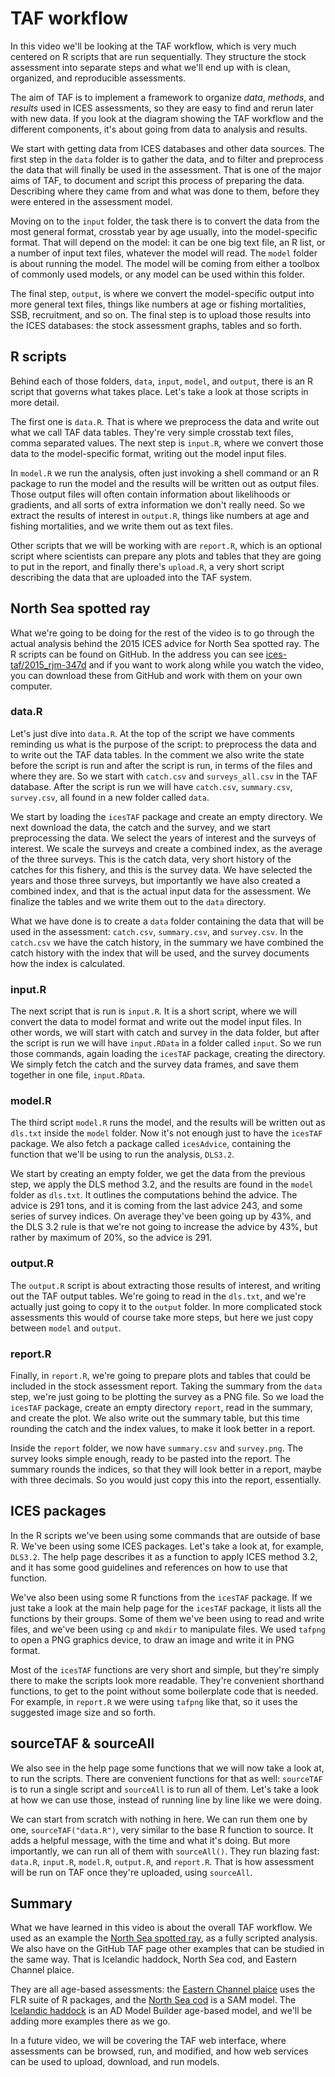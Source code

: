 # TAF workflow

In this video we'll be looking at the TAF workflow, which is very much centered
on R scripts that are run sequentially. They structure the stock assessment into
separate steps and what we'll end up with is clean, organized, and reproducible
assessments.

The aim of TAF is to implement a framework to organize *data*, *methods*, and
*results* used in ICES assessments, so they are easy to find and rerun later
with new data. If you look at the diagram showing the TAF workflow and the
different components, it's about going from data to analysis and results.

We start with getting data from ICES databases and other data sources. The first
step in the `data` folder is to gather the data, and to filter and preprocess
the data that will finally be used in the assessment. That is one of the major
aims of TAF, to document and script this process of preparing the data.
Describing where they came from and what was done to them, before they were
entered in the assessment model.

Moving on to the `input` folder, the task there is to convert the data from the
most general format, crosstab year by age usually, into the model-specific
format. That will depend on the model: it can be one big text file, an R list,
or a number of input text files, whatever the model will read. The `model`
folder is about running the model. The model will be coming from either a
toolbox of commonly used models, or any model can be used within this folder.

The final step, `output`, is where we convert the model-specific output into more
general text files, things like numbers at age or fishing mortalities, SSB,
recruitment, and so on. The final step is to upload those results into the ICES
databases: the stock assessment graphs, tables and so forth.

## R scripts

Behind each of those folders, `data`, `input`, `model`, and `output`, there is
an R script that governs what takes place. Let's take a look at those scripts in
more detail.

The first one is `data.R`. That is where we preprocess the data and write out
what we call TAF data tables. They're very simple crosstab text files, comma
separated values. The next step is `input.R`, where we convert those data to the
model-specific format, writing out the model input files.

In `model.R` we run the analysis, often just invoking a shell command or an R
package to run the model and the results will be written out as output files.
Those output files will often contain information about likelihoods or
gradients, and all sorts of extra information we don't really need. So we
extract the results of interest in `output.R`, things like numbers at age and
fishing mortalities, and we write them out as text files.

Other scripts that we will be working with are `report.R`, which is an optional
script where scientists can prepare any plots and tables that they are going to
put in the report, and finally there's `upload.R`, a very short script
describing the data that are uploaded into the TAF system.

## North Sea spotted ray

What we're going to be doing for the rest of the video is to go through the
actual analysis behind the 2015 ICES advice for North Sea spotted ray. The R
scripts can be found on GitHub. In the address you can see
[ices-taf/2015_rjm-347d](https://github.com/ices-taf/2015_rjm-347d) and if you
want to work along while you watch the video, you can download these from GitHub
and work with them on your own computer.

### data.R

Let's just dive into `data.R`. At the top of the script we have comments
reminding us what is the purpose of the script: to preprocess the data and to
write out the TAF data tables. In the comment we also write the state before the
script is run and after the script is run, in terms of the files and where they
are. So we start with `catch.csv` and `surveys_all.csv` in the TAF database.
After the script is run we will have `catch.csv`, `summary.csv`, `survey.csv`,
all found in a new folder called `data`.

We start by loading the `icesTAF` package and create an empty directory. We next
download the data, the catch and the survey, and we start preprocessing the
data. We select the years of interest and the surveys of interest. We scale the
surveys and create a combined index, as the average of the three surveys. This
is the catch data, very short history of the catches for this fishery, and this
is the survey data. We have selected the years and those three surveys, but
importantly we have also created a combined index, and that is the actual input
data for the assessment. We finalize the tables and we write them out to the
`data` directory.

What we have done is to create a `data` folder containing the data that will be
used in the assessment: `catch.csv`, `summary.csv`, and `survey.csv`. In the
`catch.csv` we have the catch history, in the summary we have combined the catch
history with the index that will be used, and the survey documents how the index
is calculated.

### input.R

The next script that is run is `input.R`. It is a short script, where we will
convert the data to model format and write out the model input files. In other
words, we will start with catch and survey in the data folder, but after the
script is run we will have `input.RData` in a folder called `input`. So we run
those commands, again loading the `icesTAF` package, creating the directory. We
simply fetch the catch and the survey data frames, and save them together in one
file, `input.RData`.

### model.R

The third script `model.R` runs the model, and the results will be written out
as `dls.txt` inside the `model` folder. Now it's not enough just to have the
`icesTAF` package. We also fetch a package called `icesAdvice`, containing the
function that we'll be using to run the analysis, `DLS3.2`.

We start by creating an empty folder, we get the data from the previous step, we
apply the DLS method 3.2, and the results are found in the `model` folder as
`dls.txt`. It outlines the computations behind the advice. The advice is 291
tons, and it is coming from the last advice 243, and some series of survey
indices. On average they've been going up by 43%, and the DLS 3.2 rule is that
we're not going to increase the advice by 43%, but rather by maximum of 20%, so
the advice is 291.

### output.R

The `output.R` script is about extracting those results of interest, and writing
out the TAF output tables. We're going to read in the `dls.txt`, and we're
actually just going to copy it to the `output` folder. In more complicated stock
assessments this would of course take more steps, but here we just copy between
`model` and `output`.

### report.R

Finally, in `report.R`, we're going to prepare plots and tables that could be
included in the stock assessment report. Taking the summary from the `data`
step, we're just going to be plotting the survey as a PNG file. So we load the
`icesTAF` package, create an empty directory `report`, read in the summary, and
create the plot. We also write out the summary table, but this time rounding the
catch and the index values, to make it look better in a report.

Inside the `report` folder, we now have `summary.csv` and `survey.png`. The
survey looks simple enough, ready to be pasted into the report. The summary
rounds the indices, so that they will look better in a report, maybe with three
decimals. So you would just copy this into the report, essentially.

## ICES packages

In the R scripts we've been using some commands that are outside of base R.
We've been using some ICES packages. Let's take a look at, for example,
`DLS3.2`. The help page describes it as a function to apply ICES method 3.2, and
it has some good guidelines and references on how to use that function.

We've also been using some R functions from the `icesTAF` package. If we just
take a look at the main help page for the `icesTAF` package, it lists all the
functions by their groups. Some of them we've been using to read and write
files, and we've been using `cp` and `mkdir` to manipulate files. We used
`tafpng` to open a PNG graphics device, to draw an image and write it in PNG
format.

Most of the `icesTAF` functions are very short and simple, but they're simply
there to make the scripts look more readable. They're convenient shorthand
functions, to get to the point without some boilerplate code that is needed. For
example, in `report.R` we were using `tafpng` like that, so it uses the
suggested image size and so forth.

## sourceTAF & sourceAll

We also see in the help page some functions that we will now take a look at, to
run the scripts. There are convenient functions for that as well: `sourceTAF` is
to run a single script and `sourceAll` is to run all of them. Let's take a look
at how we can use those, instead of running line by line like we were doing.

We can start from scratch with nothing in here. We can run them one by one,
`sourceTAF("data.R")`, very similar to the base R function to source. It adds a
helpful message, with the time and what it's doing. But more importantly, we can
run all of them with `sourceAll()`. They run blazing fast: `data.R`, `input.R`,
`model.R`, `output.R`, and `report.R`. That is how assessment will be run on TAF
once they're uploaded, using `sourceAll`.

## Summary

What we have learned in this video is about the overall TAF workflow. We used as
an example the [North Sea spotted
ray](https://github.com/ices-taf/2015_rjm-347d), as a fully scripted analysis.
We also have on the GitHub TAF page other examples that can be studied in the
same way. That is Icelandic haddock, North Sea cod, and Eastern Channel plaice.

They are all age-based assessments: the [Eastern Channel
plaice](https://github.com/ices-taf/2016_ple-eche) uses the FLR suite of R
packages, and the [North Sea cod](https://github.com/ices-taf/2016_cod-347d) is
a SAM model. The [Icelandic haddock](https://github.com/ices-taf/2015_had-iceg)
is an AD Model Builder age-based model, and we'll be adding more examples there
as we go.

In a future video, we will be covering the TAF web interface, where assessments
can be browsed, run, and modified, and how web services can be used to upload,
download, and run models.
